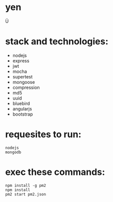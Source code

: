 # yen

Ü

# stack and technologies:

- nodejs
- express
- jwt
- mocha
- supertest
- mongoose
- compression
- md5
- uuid
- bluebird
- angularjs
- bootstrap

# requesites to run:

    nodejs
    mongodb

# exec these commands:

`npm install -g pm2` <br />
`npm install` <br />
`pm2 start pm2.json` <br />


